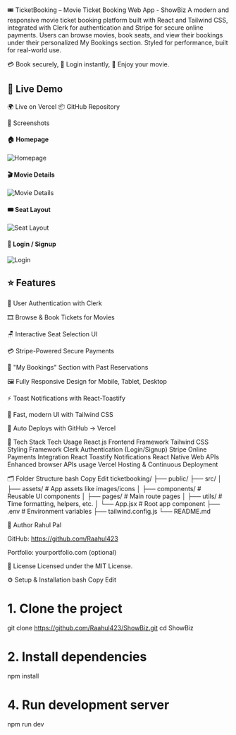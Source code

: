 🎟️ TicketBooking – Movie Ticket Booking Web App - ShowBiz
A modern and responsive movie ticket booking platform built with React and Tailwind CSS, integrated with Clerk for authentication and Stripe for secure online payments. Users can browse movies, book seats, and view their bookings under their personalized My Bookings section. Styled for performance, built for real-world use.

💳 Book securely, 🔐 Login instantly, 🎫 Enjoy your movie.





🚀 Live Demo
-------------------------------------------------------------------------------------------------------------------------------------------------------------------------------------------------
🌍 Live on Vercel
📦 GitHub Repository






📸 Screenshots
#### 🏠 Homepage
![Homepage](./assets/Home.png)

#### 🎬 Movie Details
![Movie Details](./assets/Movies.png)

#### 🎟️ Seat Layout
![Seat Layout](./assets/Seat-Layout.png)

#### 🔐 Login / Signup
![Login](./assets/Clerk-Authentication.png)







⭐ Features
------------------------------------------------------------------------------------------------------------------------------------------------------------------------------------------------

🔐 User Authentication with Clerk

🎞️ Browse & Book Tickets for Movies

🪑 Interactive Seat Selection UI

💳 Stripe-Powered Secure Payments

📂 "My Bookings" Section with Past Reservations

🖼️ Fully Responsive Design for Mobile, Tablet, Desktop

⚡ Toast Notifications with React-Toastify

🎨 Fast, modern UI with Tailwind CSS

🚀 Auto Deploys with GitHub → Vercel





🧰 Tech Stack
Tech	Usage
React.js	Frontend Framework
Tailwind CSS	Styling Framework
Clerk	Authentication (Login/Signup)
Stripe	Online Payments Integration
React Toastify	Notifications
React Native Web APIs	Enhanced browser APIs usage
Vercel	Hosting & Continuous Deployment






🗂️ Folder Structure
bash
Copy
Edit
ticketbooking/
├── public/
├── src/
│   ├── assets/           # App assets like images/icons
│   ├── components/       # Reusable UI components
│   ├── pages/            # Main route pages
│   ├── utils/            # Time formatting, helpers, etc.
│   └── App.jsx           # Root app component
├── .env                 # Environment variables
├── tailwind.config.js
└── README.md



👤 Author
Rahul Pal

GitHub: https://github.com/Raahul423

Portfolio: yourportfolio.com (optional)






📄 License
Licensed under the MIT License.





⚙️ Setup & Installation
bash
Copy
Edit
# 1. Clone the project
git clone https://github.com/Raahul423/ShowBiz.git
cd ShowBiz

# 2. Install dependencies
npm install



# 4. Run development server
npm run dev
